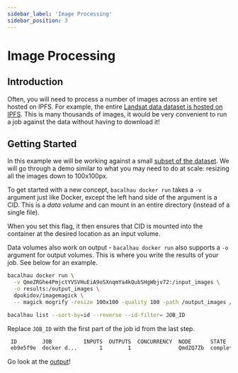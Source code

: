 ```yaml
---
sidebar_label: 'Image Processing'
sidebar_position: 3
---
```


# Image Processing

## Introduction

Often, you will need to process a number of images across an entire set hosted on IPFS. For example, the entire [Landsat data dataset is hosted on IPFS](http://cloudflare-ipfs.com/ipfs/QmeZRGhe4PmjctYVSVHuEiA9oSXnqmYa4kQubSHgWbjv72). This is many thousands of images, it would be very convenient to run a job against the data without having to download it!

## Getting Started

In this example we will be working against a small [subset of the dataset](http://cloudflare-ipfs.com/ipfs/QmeZRGhe4PmjctYVSVHuEiA9oSXnqmYa4kQubSHgWbjv72). We will go through a demo similar to what you may need to do at scale: resizing all the images down to 100x100px.

To get started with a new concept, `bacalhau docker run` takes a `-v` argument just like Docker, except the left hand side of the argument is a CID. This is a *data volume* and can mount in an entire directory (instead of a single file).

When you set this flag, it then ensures that CID is mounted into the container at the desired location as an input volume.

Data volumes also work on output - `bacalhau docker run` also supports a `-o` argument for output volumes. This is where you write the results of your job. See below for an example.

```bash
bacalhau docker run \
  -v QmeZRGhe4PmjctYVSVHuEiA9oSXnqmYa4kQubSHgWbjv72:/input_images \
  -o results:/output_images \
  dpokidov/imagemagick \
  -- magick mogrify -resize 100x100 -quality 100 -path /output_images /input_images/*.jpg
```

```bash
bacalhau list --sort-by=id --reverse --id-filter= JOB_ID
```

Replace `JOB_ID` with the first part of the job id from the last step.

```bash
 ID        JOB          INPUTS  OUTPUTS  CONCURRENCY  NODE      STATE         RESULT
 eb9e5f9e  docker d...       1        1               QmdZQ7Zb  complete      /ipfs/QmWngMTGcn4rM81ePQjMvAEm7rMT4brWh2DXTxD71Le532
```

Go look at the [output](http://cloudflare-ipfs.com/ipfs/QmWngMTGcn4rM81ePQjMvAEm7rMT4brWh2DXTxD71Le532)!
